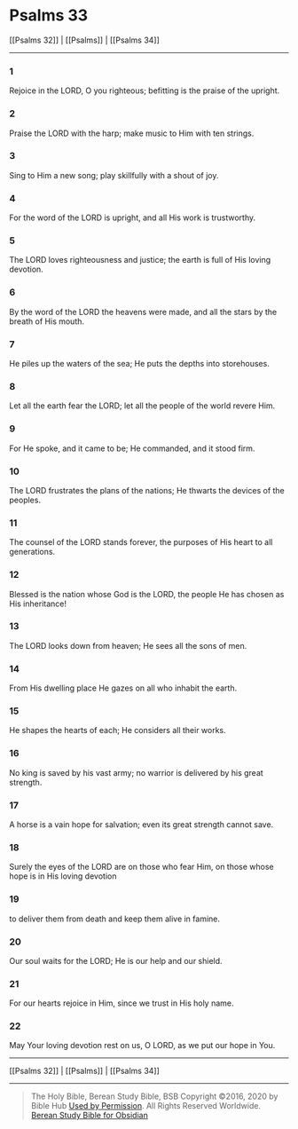 # Psalms 33

[[Psalms 32]] | [[Psalms]] | [[Psalms 34]]

---

### 1
Rejoice in the LORD, O you righteous; befitting is the praise of the upright.

### 2
Praise the LORD with the harp; make music to Him with ten strings.

### 3
Sing to Him a new song; play skillfully with a shout of joy.

### 4
For the word of the LORD is upright, and all His work is trustworthy.

### 5
The LORD loves righteousness and justice; the earth is full of His loving devotion.

### 6
By the word of the LORD the heavens were made, and all the stars by the breath of His mouth.

### 7
He piles up the waters of the sea; He puts the depths into storehouses.

### 8
Let all the earth fear the LORD; let all the people of the world revere Him.

### 9
For He spoke, and it came to be; He commanded, and it stood firm.

### 10
The LORD frustrates the plans of the nations; He thwarts the devices of the peoples.

### 11
The counsel of the LORD stands forever, the purposes of His heart to all generations.

### 12
Blessed is the nation whose God is the LORD, the people He has chosen as His inheritance!

### 13
The LORD looks down from heaven; He sees all the sons of men.

### 14
From His dwelling place He gazes on all who inhabit the earth.

### 15
He shapes the hearts of each; He considers all their works.

### 16
No king is saved by his vast army; no warrior is delivered by his great strength.

### 17
A horse is a vain hope for salvation; even its great strength cannot save.

### 18
Surely the eyes of the LORD are on those who fear Him, on those whose hope is in His loving devotion

### 19
to deliver them from death and keep them alive in famine.

### 20
Our soul waits for the LORD; He is our help and our shield.

### 21
For our hearts rejoice in Him, since we trust in His holy name.

### 22
May Your loving devotion rest on us, O LORD, as we put our hope in You.

---

[[Psalms 32]] | [[Psalms]] | [[Psalms 34]]

---

> The Holy Bible, Berean Study Bible, BSB
> Copyright &copy;2016, 2020 by Bible Hub
> [Used by Permission](https://berean.bible/terms.htm). All Rights Reserved Worldwide.
> [Berean Study Bible for Obsidian](https://github.com/gapmiss/berean-study-bible-for-obsidian)

